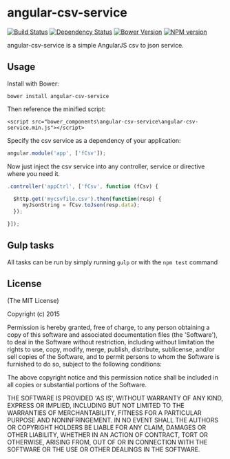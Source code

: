 # angular-csv-service

[![Build Status][build-image]][build-url]
[![Dependency Status][depstat-image]][depstat-url]
[![Bower Version][bower-image]][bower-url]
[![NPM version][npm-image]][npm-url]

angular-csv-service is a simple AngularJS csv to json service.

## Usage
Install with Bower:

`bower install angular-csv-service`

Then reference the minified script:

`<script src="bower_components\angular-csv-service\angular-csv-service.min.js"></script>`

Specify the csv service as a dependency of your application:

```javascript
angular.module('app', ['fCsv']);
```

Now just inject the csv service into any controller, service or directive where you need it.

```javascript
.controller('appCtrl', ['fCsv', function (fCsv) {

  $http.get('mycsvfile.csv').then(function(resp) {
     myJsonString = fCsv.toJson(resp.data);
  });

}]);
```

## Gulp tasks
All tasks can be run by simply running `gulp` or with the `npm test` command


## License

(The MIT License)

Copyright (c) 2015

Permission is hereby granted, free of charge, to any person obtaining
a copy of this software and associated documentation files (the
'Software'), to deal in the Software without restriction, including
without limitation the rights to use, copy, modify, merge, publish,
distribute, sublicense, and/or sell copies of the Software, and to
permit persons to whom the Software is furnished to do so, subject to the following conditions:

The above copyright notice and this permission notice shall be
included in all copies or substantial portions of the Software.

THE SOFTWARE IS PROVIDED 'AS IS', WITHOUT WARRANTY OF ANY KIND,
EXPRESS OR IMPLIED, INCLUDING BUT NOT LIMITED TO THE WARRANTIES OF
MERCHANTABILITY, FITNESS FOR A PARTICULAR PURPOSE AND NONINFRINGEMENT.
IN NO EVENT SHALL THE AUTHORS OR COPYRIGHT HOLDERS BE LIABLE FOR ANY
CLAIM, DAMAGES OR OTHER LIABILITY, WHETHER IN AN ACTION OF CONTRACT,
TORT OR OTHERWISE, ARISING FROM, OUT OF OR IN CONNECTION WITH THE
SOFTWARE OR THE USE OR OTHER DEALINGS IN THE SOFTWARE.


[build-url]: https://travis-ci.org/ceccode/angular-csv-service
[build-image]: http://img.shields.io/travis/ceccode/angular-csv-service.png

[depstat-url]: https://david-dm.org/ceccode/angular-csv-service
[depstat-image]: https://david-dm.org/ceccode/angular-csv-service.svg

[bower-url]: http://bower.io/search/?q=angular-csv-service
[bower-image]: https://badge.fury.io/bo/angular-csv-service.png

[npm-url]: https://www.npmjs.org/package/angular-csv-service
[npm-image]: https://badge.fury.io/js/angular-csv-service.png
